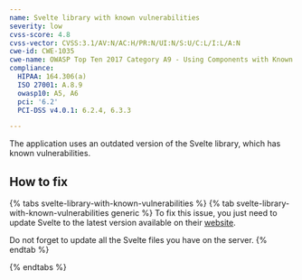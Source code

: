 ```yaml
---
name: Svelte library with known vulnerabilities
severity: low
cvss-score: 4.8
cvss-vector: CVSS:3.1/AV:N/AC:H/PR:N/UI:N/S:U/C:L/I:L/A:N
cwe-id: CWE-1035
cwe-name: OWASP Top Ten 2017 Category A9 - Using Components with Known Vulnerabilities
compliance:
  HIPAA: 164.306(a)
  ISO 27001: A.8.9
  owasp10: A5, A6
  pci: '6.2'
  PCI-DSS v4.0.1: 6.2.4, 6.3.3

---            
```


The application uses an outdated version of the Svelte library, which has known vulnerabilities.

## How to fix

{% tabs svelte-library-with-known-vulnerabilities %}
{% tab svelte-library-with-known-vulnerabilities generic %}
To fix this issue, you just need to update Svelte to the latest version available on their [website](https://svelte.dev/).

Do not forget to update all the Svelte files you have on the server.
{% endtab %}

{% endtabs %}
